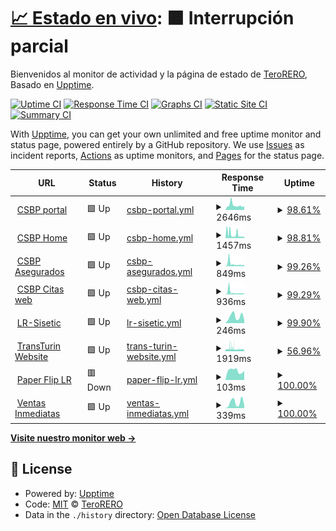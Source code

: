 # [📈 Estado en vivo](https://radar.takkini.eu.org): <!--live status--> **🟧 Interrupción parcial**

Bienvenidos al monitor de actividad y la página de estado de [TeroRERO](http://www.devinconde.com), Basado en [Upptime](https://github.com/upptime/upptime).

[![Uptime CI](https://github.com/terorero/monitor/workflows/Uptime%20CI/badge.svg)](https://github.com/terorero/monitor/actions?query=workflow%3A%22Uptime+CI%22)
[![Response Time CI](https://github.com/terorero/monitor/workflows/Response%20Time%20CI/badge.svg)](https://github.com/terorero/monitor/actions?query=workflow%3A%22Response+Time+CI%22)
[![Graphs CI](https://github.com/terorero/monitor/workflows/Graphs%20CI/badge.svg)](https://github.com/terorero/monitor/actions?query=workflow%3A%22Graphs+CI%22)
[![Static Site CI](https://github.com/terorero/monitor/workflows/Static%20Site%20CI/badge.svg)](https://github.com/terorero/monitor/actions?query=workflow%3A%22Static+Site+CI%22)
[![Summary CI](https://github.com/terorero/monitor/workflows/Summary%20CI/badge.svg)](https://github.com/terorero/monitor/actions?query=workflow%3A%22Summary+CI%22)

With [Upptime](https://upptime.js.org), you can get your own unlimited and free uptime monitor and status page, powered entirely by a GitHub repository. We use [Issues](https://github.com/terorero/monitor/issues) as incident reports, [Actions](https://github.com/terorero/monitor/actions) as uptime monitors, and [Pages](https://radar.takkini.eu.org) for the status page.

<!--start: status pages-->
<!-- This summary is generated by Upptime (https://github.com/upptime/upptime) -->
<!-- Do not edit this manually, your changes will be overwritten -->
<!-- prettier-ignore -->
| URL | Status | History | Response Time | Uptime |
| --- | ------ | ------- | ------------- | ------ |
| <img alt="" src="https://icons.duckduckgo.com/ip3/portal.csbp.com.bo.ico" height="13"> [CSBP portal](https://portal.csbp.com.bo) | 🟩 Up | [csbp-portal.yml](https://github.com/terorero/monitor/commits/HEAD/history/csbp-portal.yml) | <details><summary><img alt="Response time graph" src="./graphs/csbp-portal/response-time-week.png" height="20"> 2646ms</summary><br><a href="https://radar.takkini.eu.org/history/csbp-portal"><img alt="Response time 4247" src="https://img.shields.io/endpoint?url=https%3A%2F%2Fraw.githubusercontent.com%2Fterorero%2Fmonitor%2FHEAD%2Fapi%2Fcsbp-portal%2Fresponse-time.json"></a><br><a href="https://radar.takkini.eu.org/history/csbp-portal"><img alt="24-hour response time 2251" src="https://img.shields.io/endpoint?url=https%3A%2F%2Fraw.githubusercontent.com%2Fterorero%2Fmonitor%2FHEAD%2Fapi%2Fcsbp-portal%2Fresponse-time-day.json"></a><br><a href="https://radar.takkini.eu.org/history/csbp-portal"><img alt="7-day response time 2646" src="https://img.shields.io/endpoint?url=https%3A%2F%2Fraw.githubusercontent.com%2Fterorero%2Fmonitor%2FHEAD%2Fapi%2Fcsbp-portal%2Fresponse-time-week.json"></a><br><a href="https://radar.takkini.eu.org/history/csbp-portal"><img alt="30-day response time 4247" src="https://img.shields.io/endpoint?url=https%3A%2F%2Fraw.githubusercontent.com%2Fterorero%2Fmonitor%2FHEAD%2Fapi%2Fcsbp-portal%2Fresponse-time-month.json"></a><br><a href="https://radar.takkini.eu.org/history/csbp-portal"><img alt="1-year response time 4247" src="https://img.shields.io/endpoint?url=https%3A%2F%2Fraw.githubusercontent.com%2Fterorero%2Fmonitor%2FHEAD%2Fapi%2Fcsbp-portal%2Fresponse-time-year.json"></a></details> | <details><summary><a href="https://radar.takkini.eu.org/history/csbp-portal">98.61%</a></summary><a href="https://radar.takkini.eu.org/history/csbp-portal"><img alt="All-time uptime 90.34%" src="https://img.shields.io/endpoint?url=https%3A%2F%2Fraw.githubusercontent.com%2Fterorero%2Fmonitor%2FHEAD%2Fapi%2Fcsbp-portal%2Fuptime.json"></a><br><a href="https://radar.takkini.eu.org/history/csbp-portal"><img alt="24-hour uptime 100.00%" src="https://img.shields.io/endpoint?url=https%3A%2F%2Fraw.githubusercontent.com%2Fterorero%2Fmonitor%2FHEAD%2Fapi%2Fcsbp-portal%2Fuptime-day.json"></a><br><a href="https://radar.takkini.eu.org/history/csbp-portal"><img alt="7-day uptime 98.61%" src="https://img.shields.io/endpoint?url=https%3A%2F%2Fraw.githubusercontent.com%2Fterorero%2Fmonitor%2FHEAD%2Fapi%2Fcsbp-portal%2Fuptime-week.json"></a><br><a href="https://radar.takkini.eu.org/history/csbp-portal"><img alt="30-day uptime 90.34%" src="https://img.shields.io/endpoint?url=https%3A%2F%2Fraw.githubusercontent.com%2Fterorero%2Fmonitor%2FHEAD%2Fapi%2Fcsbp-portal%2Fuptime-month.json"></a><br><a href="https://radar.takkini.eu.org/history/csbp-portal"><img alt="1-year uptime 90.34%" src="https://img.shields.io/endpoint?url=https%3A%2F%2Fraw.githubusercontent.com%2Fterorero%2Fmonitor%2FHEAD%2Fapi%2Fcsbp-portal%2Fuptime-year.json"></a></details>
| <img alt="" src="https://icons.duckduckgo.com/ip3/www.csbp.com.bo.ico" height="13"> [CSBP Home](https://www.csbp.com.bo) | 🟩 Up | [csbp-home.yml](https://github.com/terorero/monitor/commits/HEAD/history/csbp-home.yml) | <details><summary><img alt="Response time graph" src="./graphs/csbp-home/response-time-week.png" height="20"> 1457ms</summary><br><a href="https://radar.takkini.eu.org/history/csbp-home"><img alt="Response time 2675" src="https://img.shields.io/endpoint?url=https%3A%2F%2Fraw.githubusercontent.com%2Fterorero%2Fmonitor%2FHEAD%2Fapi%2Fcsbp-home%2Fresponse-time.json"></a><br><a href="https://radar.takkini.eu.org/history/csbp-home"><img alt="24-hour response time 762" src="https://img.shields.io/endpoint?url=https%3A%2F%2Fraw.githubusercontent.com%2Fterorero%2Fmonitor%2FHEAD%2Fapi%2Fcsbp-home%2Fresponse-time-day.json"></a><br><a href="https://radar.takkini.eu.org/history/csbp-home"><img alt="7-day response time 1457" src="https://img.shields.io/endpoint?url=https%3A%2F%2Fraw.githubusercontent.com%2Fterorero%2Fmonitor%2FHEAD%2Fapi%2Fcsbp-home%2Fresponse-time-week.json"></a><br><a href="https://radar.takkini.eu.org/history/csbp-home"><img alt="30-day response time 2675" src="https://img.shields.io/endpoint?url=https%3A%2F%2Fraw.githubusercontent.com%2Fterorero%2Fmonitor%2FHEAD%2Fapi%2Fcsbp-home%2Fresponse-time-month.json"></a><br><a href="https://radar.takkini.eu.org/history/csbp-home"><img alt="1-year response time 2675" src="https://img.shields.io/endpoint?url=https%3A%2F%2Fraw.githubusercontent.com%2Fterorero%2Fmonitor%2FHEAD%2Fapi%2Fcsbp-home%2Fresponse-time-year.json"></a></details> | <details><summary><a href="https://radar.takkini.eu.org/history/csbp-home">98.81%</a></summary><a href="https://radar.takkini.eu.org/history/csbp-home"><img alt="All-time uptime 92.08%" src="https://img.shields.io/endpoint?url=https%3A%2F%2Fraw.githubusercontent.com%2Fterorero%2Fmonitor%2FHEAD%2Fapi%2Fcsbp-home%2Fuptime.json"></a><br><a href="https://radar.takkini.eu.org/history/csbp-home"><img alt="24-hour uptime 100.00%" src="https://img.shields.io/endpoint?url=https%3A%2F%2Fraw.githubusercontent.com%2Fterorero%2Fmonitor%2FHEAD%2Fapi%2Fcsbp-home%2Fuptime-day.json"></a><br><a href="https://radar.takkini.eu.org/history/csbp-home"><img alt="7-day uptime 98.81%" src="https://img.shields.io/endpoint?url=https%3A%2F%2Fraw.githubusercontent.com%2Fterorero%2Fmonitor%2FHEAD%2Fapi%2Fcsbp-home%2Fuptime-week.json"></a><br><a href="https://radar.takkini.eu.org/history/csbp-home"><img alt="30-day uptime 92.08%" src="https://img.shields.io/endpoint?url=https%3A%2F%2Fraw.githubusercontent.com%2Fterorero%2Fmonitor%2FHEAD%2Fapi%2Fcsbp-home%2Fuptime-month.json"></a><br><a href="https://radar.takkini.eu.org/history/csbp-home"><img alt="1-year uptime 92.08%" src="https://img.shields.io/endpoint?url=https%3A%2F%2Fraw.githubusercontent.com%2Fterorero%2Fmonitor%2FHEAD%2Fapi%2Fcsbp-home%2Fuptime-year.json"></a></details>
| <img alt="" src="https://icons.duckduckgo.com/ip3/asegurados.csbp.com.bo.ico" height="13"> [CSBP Asegurados](https://asegurados.csbp.com.bo) | 🟩 Up | [csbp-asegurados.yml](https://github.com/terorero/monitor/commits/HEAD/history/csbp-asegurados.yml) | <details><summary><img alt="Response time graph" src="./graphs/csbp-asegurados/response-time-week.png" height="20"> 849ms</summary><br><a href="https://radar.takkini.eu.org/history/csbp-asegurados"><img alt="Response time 1328" src="https://img.shields.io/endpoint?url=https%3A%2F%2Fraw.githubusercontent.com%2Fterorero%2Fmonitor%2FHEAD%2Fapi%2Fcsbp-asegurados%2Fresponse-time.json"></a><br><a href="https://radar.takkini.eu.org/history/csbp-asegurados"><img alt="24-hour response time 463" src="https://img.shields.io/endpoint?url=https%3A%2F%2Fraw.githubusercontent.com%2Fterorero%2Fmonitor%2FHEAD%2Fapi%2Fcsbp-asegurados%2Fresponse-time-day.json"></a><br><a href="https://radar.takkini.eu.org/history/csbp-asegurados"><img alt="7-day response time 849" src="https://img.shields.io/endpoint?url=https%3A%2F%2Fraw.githubusercontent.com%2Fterorero%2Fmonitor%2FHEAD%2Fapi%2Fcsbp-asegurados%2Fresponse-time-week.json"></a><br><a href="https://radar.takkini.eu.org/history/csbp-asegurados"><img alt="30-day response time 1328" src="https://img.shields.io/endpoint?url=https%3A%2F%2Fraw.githubusercontent.com%2Fterorero%2Fmonitor%2FHEAD%2Fapi%2Fcsbp-asegurados%2Fresponse-time-month.json"></a><br><a href="https://radar.takkini.eu.org/history/csbp-asegurados"><img alt="1-year response time 1328" src="https://img.shields.io/endpoint?url=https%3A%2F%2Fraw.githubusercontent.com%2Fterorero%2Fmonitor%2FHEAD%2Fapi%2Fcsbp-asegurados%2Fresponse-time-year.json"></a></details> | <details><summary><a href="https://radar.takkini.eu.org/history/csbp-asegurados">99.26%</a></summary><a href="https://radar.takkini.eu.org/history/csbp-asegurados"><img alt="All-time uptime 92.04%" src="https://img.shields.io/endpoint?url=https%3A%2F%2Fraw.githubusercontent.com%2Fterorero%2Fmonitor%2FHEAD%2Fapi%2Fcsbp-asegurados%2Fuptime.json"></a><br><a href="https://radar.takkini.eu.org/history/csbp-asegurados"><img alt="24-hour uptime 100.00%" src="https://img.shields.io/endpoint?url=https%3A%2F%2Fraw.githubusercontent.com%2Fterorero%2Fmonitor%2FHEAD%2Fapi%2Fcsbp-asegurados%2Fuptime-day.json"></a><br><a href="https://radar.takkini.eu.org/history/csbp-asegurados"><img alt="7-day uptime 99.26%" src="https://img.shields.io/endpoint?url=https%3A%2F%2Fraw.githubusercontent.com%2Fterorero%2Fmonitor%2FHEAD%2Fapi%2Fcsbp-asegurados%2Fuptime-week.json"></a><br><a href="https://radar.takkini.eu.org/history/csbp-asegurados"><img alt="30-day uptime 92.04%" src="https://img.shields.io/endpoint?url=https%3A%2F%2Fraw.githubusercontent.com%2Fterorero%2Fmonitor%2FHEAD%2Fapi%2Fcsbp-asegurados%2Fuptime-month.json"></a><br><a href="https://radar.takkini.eu.org/history/csbp-asegurados"><img alt="1-year uptime 92.04%" src="https://img.shields.io/endpoint?url=https%3A%2F%2Fraw.githubusercontent.com%2Fterorero%2Fmonitor%2FHEAD%2Fapi%2Fcsbp-asegurados%2Fuptime-year.json"></a></details>
| <img alt="" src="https://icons.duckduckgo.com/ip3/citas.csbp.com.bo.ico" height="13"> [CSBP Citas web](https://citas.csbp.com.bo) | 🟩 Up | [csbp-citas-web.yml](https://github.com/terorero/monitor/commits/HEAD/history/csbp-citas-web.yml) | <details><summary><img alt="Response time graph" src="./graphs/csbp-citas-web/response-time-week.png" height="20"> 936ms</summary><br><a href="https://radar.takkini.eu.org/history/csbp-citas-web"><img alt="Response time 1238" src="https://img.shields.io/endpoint?url=https%3A%2F%2Fraw.githubusercontent.com%2Fterorero%2Fmonitor%2FHEAD%2Fapi%2Fcsbp-citas-web%2Fresponse-time.json"></a><br><a href="https://radar.takkini.eu.org/history/csbp-citas-web"><img alt="24-hour response time 470" src="https://img.shields.io/endpoint?url=https%3A%2F%2Fraw.githubusercontent.com%2Fterorero%2Fmonitor%2FHEAD%2Fapi%2Fcsbp-citas-web%2Fresponse-time-day.json"></a><br><a href="https://radar.takkini.eu.org/history/csbp-citas-web"><img alt="7-day response time 936" src="https://img.shields.io/endpoint?url=https%3A%2F%2Fraw.githubusercontent.com%2Fterorero%2Fmonitor%2FHEAD%2Fapi%2Fcsbp-citas-web%2Fresponse-time-week.json"></a><br><a href="https://radar.takkini.eu.org/history/csbp-citas-web"><img alt="30-day response time 1238" src="https://img.shields.io/endpoint?url=https%3A%2F%2Fraw.githubusercontent.com%2Fterorero%2Fmonitor%2FHEAD%2Fapi%2Fcsbp-citas-web%2Fresponse-time-month.json"></a><br><a href="https://radar.takkini.eu.org/history/csbp-citas-web"><img alt="1-year response time 1238" src="https://img.shields.io/endpoint?url=https%3A%2F%2Fraw.githubusercontent.com%2Fterorero%2Fmonitor%2FHEAD%2Fapi%2Fcsbp-citas-web%2Fresponse-time-year.json"></a></details> | <details><summary><a href="https://radar.takkini.eu.org/history/csbp-citas-web">99.29%</a></summary><a href="https://radar.takkini.eu.org/history/csbp-citas-web"><img alt="All-time uptime 92.50%" src="https://img.shields.io/endpoint?url=https%3A%2F%2Fraw.githubusercontent.com%2Fterorero%2Fmonitor%2FHEAD%2Fapi%2Fcsbp-citas-web%2Fuptime.json"></a><br><a href="https://radar.takkini.eu.org/history/csbp-citas-web"><img alt="24-hour uptime 100.00%" src="https://img.shields.io/endpoint?url=https%3A%2F%2Fraw.githubusercontent.com%2Fterorero%2Fmonitor%2FHEAD%2Fapi%2Fcsbp-citas-web%2Fuptime-day.json"></a><br><a href="https://radar.takkini.eu.org/history/csbp-citas-web"><img alt="7-day uptime 99.29%" src="https://img.shields.io/endpoint?url=https%3A%2F%2Fraw.githubusercontent.com%2Fterorero%2Fmonitor%2FHEAD%2Fapi%2Fcsbp-citas-web%2Fuptime-week.json"></a><br><a href="https://radar.takkini.eu.org/history/csbp-citas-web"><img alt="30-day uptime 92.50%" src="https://img.shields.io/endpoint?url=https%3A%2F%2Fraw.githubusercontent.com%2Fterorero%2Fmonitor%2FHEAD%2Fapi%2Fcsbp-citas-web%2Fuptime-month.json"></a><br><a href="https://radar.takkini.eu.org/history/csbp-citas-web"><img alt="1-year uptime 92.50%" src="https://img.shields.io/endpoint?url=https%3A%2F%2Fraw.githubusercontent.com%2Fterorero%2Fmonitor%2FHEAD%2Fapi%2Fcsbp-citas-web%2Fuptime-year.json"></a></details>
| <img alt="" src="https://icons.duckduckgo.com/ip3/larazon.sisetic.com.ico" height="13"> [LR-Sisetic](https://larazon.sisetic.com) | 🟩 Up | [lr-sisetic.yml](https://github.com/terorero/monitor/commits/HEAD/history/lr-sisetic.yml) | <details><summary><img alt="Response time graph" src="./graphs/lr-sisetic/response-time-week.png" height="20"> 246ms</summary><br><a href="https://radar.takkini.eu.org/history/lr-sisetic"><img alt="Response time 335" src="https://img.shields.io/endpoint?url=https%3A%2F%2Fraw.githubusercontent.com%2Fterorero%2Fmonitor%2FHEAD%2Fapi%2Flr-sisetic%2Fresponse-time.json"></a><br><a href="https://radar.takkini.eu.org/history/lr-sisetic"><img alt="24-hour response time 179" src="https://img.shields.io/endpoint?url=https%3A%2F%2Fraw.githubusercontent.com%2Fterorero%2Fmonitor%2FHEAD%2Fapi%2Flr-sisetic%2Fresponse-time-day.json"></a><br><a href="https://radar.takkini.eu.org/history/lr-sisetic"><img alt="7-day response time 246" src="https://img.shields.io/endpoint?url=https%3A%2F%2Fraw.githubusercontent.com%2Fterorero%2Fmonitor%2FHEAD%2Fapi%2Flr-sisetic%2Fresponse-time-week.json"></a><br><a href="https://radar.takkini.eu.org/history/lr-sisetic"><img alt="30-day response time 287" src="https://img.shields.io/endpoint?url=https%3A%2F%2Fraw.githubusercontent.com%2Fterorero%2Fmonitor%2FHEAD%2Fapi%2Flr-sisetic%2Fresponse-time-month.json"></a><br><a href="https://radar.takkini.eu.org/history/lr-sisetic"><img alt="1-year response time 340" src="https://img.shields.io/endpoint?url=https%3A%2F%2Fraw.githubusercontent.com%2Fterorero%2Fmonitor%2FHEAD%2Fapi%2Flr-sisetic%2Fresponse-time-year.json"></a></details> | <details><summary><a href="https://radar.takkini.eu.org/history/lr-sisetic">99.90%</a></summary><a href="https://radar.takkini.eu.org/history/lr-sisetic"><img alt="All-time uptime 97.97%" src="https://img.shields.io/endpoint?url=https%3A%2F%2Fraw.githubusercontent.com%2Fterorero%2Fmonitor%2FHEAD%2Fapi%2Flr-sisetic%2Fuptime.json"></a><br><a href="https://radar.takkini.eu.org/history/lr-sisetic"><img alt="24-hour uptime 99.33%" src="https://img.shields.io/endpoint?url=https%3A%2F%2Fraw.githubusercontent.com%2Fterorero%2Fmonitor%2FHEAD%2Fapi%2Flr-sisetic%2Fuptime-day.json"></a><br><a href="https://radar.takkini.eu.org/history/lr-sisetic"><img alt="7-day uptime 99.90%" src="https://img.shields.io/endpoint?url=https%3A%2F%2Fraw.githubusercontent.com%2Fterorero%2Fmonitor%2FHEAD%2Fapi%2Flr-sisetic%2Fuptime-week.json"></a><br><a href="https://radar.takkini.eu.org/history/lr-sisetic"><img alt="30-day uptime 99.98%" src="https://img.shields.io/endpoint?url=https%3A%2F%2Fraw.githubusercontent.com%2Fterorero%2Fmonitor%2FHEAD%2Fapi%2Flr-sisetic%2Fuptime-month.json"></a><br><a href="https://radar.takkini.eu.org/history/lr-sisetic"><img alt="1-year uptime 99.46%" src="https://img.shields.io/endpoint?url=https%3A%2F%2Fraw.githubusercontent.com%2Fterorero%2Fmonitor%2FHEAD%2Fapi%2Flr-sisetic%2Fuptime-year.json"></a></details>
| <img alt="" src="https://icons.duckduckgo.com/ip3/www.transturin.com.ico" height="13"> [TransTurin Website](https://www.transturin.com) | 🟩 Up | [trans-turin-website.yml](https://github.com/terorero/monitor/commits/HEAD/history/trans-turin-website.yml) | <details><summary><img alt="Response time graph" src="./graphs/trans-turin-website/response-time-week.png" height="20"> 1919ms</summary><br><a href="https://radar.takkini.eu.org/history/trans-turin-website"><img alt="Response time 1894" src="https://img.shields.io/endpoint?url=https%3A%2F%2Fraw.githubusercontent.com%2Fterorero%2Fmonitor%2FHEAD%2Fapi%2Ftrans-turin-website%2Fresponse-time.json"></a><br><a href="https://radar.takkini.eu.org/history/trans-turin-website"><img alt="24-hour response time 1844" src="https://img.shields.io/endpoint?url=https%3A%2F%2Fraw.githubusercontent.com%2Fterorero%2Fmonitor%2FHEAD%2Fapi%2Ftrans-turin-website%2Fresponse-time-day.json"></a><br><a href="https://radar.takkini.eu.org/history/trans-turin-website"><img alt="7-day response time 1919" src="https://img.shields.io/endpoint?url=https%3A%2F%2Fraw.githubusercontent.com%2Fterorero%2Fmonitor%2FHEAD%2Fapi%2Ftrans-turin-website%2Fresponse-time-week.json"></a><br><a href="https://radar.takkini.eu.org/history/trans-turin-website"><img alt="30-day response time 1856" src="https://img.shields.io/endpoint?url=https%3A%2F%2Fraw.githubusercontent.com%2Fterorero%2Fmonitor%2FHEAD%2Fapi%2Ftrans-turin-website%2Fresponse-time-month.json"></a><br><a href="https://radar.takkini.eu.org/history/trans-turin-website"><img alt="1-year response time 1883" src="https://img.shields.io/endpoint?url=https%3A%2F%2Fraw.githubusercontent.com%2Fterorero%2Fmonitor%2FHEAD%2Fapi%2Ftrans-turin-website%2Fresponse-time-year.json"></a></details> | <details><summary><a href="https://radar.takkini.eu.org/history/trans-turin-website">56.96%</a></summary><a href="https://radar.takkini.eu.org/history/trans-turin-website"><img alt="All-time uptime 99.65%" src="https://img.shields.io/endpoint?url=https%3A%2F%2Fraw.githubusercontent.com%2Fterorero%2Fmonitor%2FHEAD%2Fapi%2Ftrans-turin-website%2Fuptime.json"></a><br><a href="https://radar.takkini.eu.org/history/trans-turin-website"><img alt="24-hour uptime 67.14%" src="https://img.shields.io/endpoint?url=https%3A%2F%2Fraw.githubusercontent.com%2Fterorero%2Fmonitor%2FHEAD%2Fapi%2Ftrans-turin-website%2Fuptime-day.json"></a><br><a href="https://radar.takkini.eu.org/history/trans-turin-website"><img alt="7-day uptime 56.96%" src="https://img.shields.io/endpoint?url=https%3A%2F%2Fraw.githubusercontent.com%2Fterorero%2Fmonitor%2FHEAD%2Fapi%2Ftrans-turin-website%2Fuptime-week.json"></a><br><a href="https://radar.takkini.eu.org/history/trans-turin-website"><img alt="30-day uptime 90.10%" src="https://img.shields.io/endpoint?url=https%3A%2F%2Fraw.githubusercontent.com%2Fterorero%2Fmonitor%2FHEAD%2Fapi%2Ftrans-turin-website%2Fuptime-month.json"></a><br><a href="https://radar.takkini.eu.org/history/trans-turin-website"><img alt="1-year uptime 99.17%" src="https://img.shields.io/endpoint?url=https%3A%2F%2Fraw.githubusercontent.com%2Fterorero%2Fmonitor%2FHEAD%2Fapi%2Ftrans-turin-website%2Fuptime-year.json"></a></details>
| <img alt="" src="https://icons.duckduckgo.com/ip3/paper.la-razon.com.ico" height="13"> [Paper Flip LR](https://paper.la-razon.com) | 🟥 Down | [paper-flip-lr.yml](https://github.com/terorero/monitor/commits/HEAD/history/paper-flip-lr.yml) | <details><summary><img alt="Response time graph" src="./graphs/paper-flip-lr/response-time-week.png" height="20"> 103ms</summary><br><a href="https://radar.takkini.eu.org/history/paper-flip-lr"><img alt="Response time 92" src="https://img.shields.io/endpoint?url=https%3A%2F%2Fraw.githubusercontent.com%2Fterorero%2Fmonitor%2FHEAD%2Fapi%2Fpaper-flip-lr%2Fresponse-time.json"></a><br><a href="https://radar.takkini.eu.org/history/paper-flip-lr"><img alt="24-hour response time 100" src="https://img.shields.io/endpoint?url=https%3A%2F%2Fraw.githubusercontent.com%2Fterorero%2Fmonitor%2FHEAD%2Fapi%2Fpaper-flip-lr%2Fresponse-time-day.json"></a><br><a href="https://radar.takkini.eu.org/history/paper-flip-lr"><img alt="7-day response time 103" src="https://img.shields.io/endpoint?url=https%3A%2F%2Fraw.githubusercontent.com%2Fterorero%2Fmonitor%2FHEAD%2Fapi%2Fpaper-flip-lr%2Fresponse-time-week.json"></a><br><a href="https://radar.takkini.eu.org/history/paper-flip-lr"><img alt="30-day response time 101" src="https://img.shields.io/endpoint?url=https%3A%2F%2Fraw.githubusercontent.com%2Fterorero%2Fmonitor%2FHEAD%2Fapi%2Fpaper-flip-lr%2Fresponse-time-month.json"></a><br><a href="https://radar.takkini.eu.org/history/paper-flip-lr"><img alt="1-year response time 96" src="https://img.shields.io/endpoint?url=https%3A%2F%2Fraw.githubusercontent.com%2Fterorero%2Fmonitor%2FHEAD%2Fapi%2Fpaper-flip-lr%2Fresponse-time-year.json"></a></details> | <details><summary><a href="https://radar.takkini.eu.org/history/paper-flip-lr">100.00%</a></summary><a href="https://radar.takkini.eu.org/history/paper-flip-lr"><img alt="All-time uptime 36.02%" src="https://img.shields.io/endpoint?url=https%3A%2F%2Fraw.githubusercontent.com%2Fterorero%2Fmonitor%2FHEAD%2Fapi%2Fpaper-flip-lr%2Fuptime.json"></a><br><a href="https://radar.takkini.eu.org/history/paper-flip-lr"><img alt="24-hour uptime 100.00%" src="https://img.shields.io/endpoint?url=https%3A%2F%2Fraw.githubusercontent.com%2Fterorero%2Fmonitor%2FHEAD%2Fapi%2Fpaper-flip-lr%2Fuptime-day.json"></a><br><a href="https://radar.takkini.eu.org/history/paper-flip-lr"><img alt="7-day uptime 100.00%" src="https://img.shields.io/endpoint?url=https%3A%2F%2Fraw.githubusercontent.com%2Fterorero%2Fmonitor%2FHEAD%2Fapi%2Fpaper-flip-lr%2Fuptime-week.json"></a><br><a href="https://radar.takkini.eu.org/history/paper-flip-lr"><img alt="30-day uptime 100.00%" src="https://img.shields.io/endpoint?url=https%3A%2F%2Fraw.githubusercontent.com%2Fterorero%2Fmonitor%2FHEAD%2Fapi%2Fpaper-flip-lr%2Fuptime-month.json"></a><br><a href="https://radar.takkini.eu.org/history/paper-flip-lr"><img alt="1-year uptime 52.95%" src="https://img.shields.io/endpoint?url=https%3A%2F%2Fraw.githubusercontent.com%2Fterorero%2Fmonitor%2FHEAD%2Fapi%2Fpaper-flip-lr%2Fuptime-year.json"></a></details>
| <img alt="" src="https://icons.duckduckgo.com/ip3/ventasinmediatas.transturin.com.ico" height="13"> [Ventas Inmediatas](https://ventasinmediatas.transturin.com) | 🟩 Up | [ventas-inmediatas.yml](https://github.com/terorero/monitor/commits/HEAD/history/ventas-inmediatas.yml) | <details><summary><img alt="Response time graph" src="./graphs/ventas-inmediatas/response-time-week.png" height="20"> 339ms</summary><br><a href="https://radar.takkini.eu.org/history/ventas-inmediatas"><img alt="Response time 477" src="https://img.shields.io/endpoint?url=https%3A%2F%2Fraw.githubusercontent.com%2Fterorero%2Fmonitor%2FHEAD%2Fapi%2Fventas-inmediatas%2Fresponse-time.json"></a><br><a href="https://radar.takkini.eu.org/history/ventas-inmediatas"><img alt="24-hour response time 179" src="https://img.shields.io/endpoint?url=https%3A%2F%2Fraw.githubusercontent.com%2Fterorero%2Fmonitor%2FHEAD%2Fapi%2Fventas-inmediatas%2Fresponse-time-day.json"></a><br><a href="https://radar.takkini.eu.org/history/ventas-inmediatas"><img alt="7-day response time 339" src="https://img.shields.io/endpoint?url=https%3A%2F%2Fraw.githubusercontent.com%2Fterorero%2Fmonitor%2FHEAD%2Fapi%2Fventas-inmediatas%2Fresponse-time-week.json"></a><br><a href="https://radar.takkini.eu.org/history/ventas-inmediatas"><img alt="30-day response time 415" src="https://img.shields.io/endpoint?url=https%3A%2F%2Fraw.githubusercontent.com%2Fterorero%2Fmonitor%2FHEAD%2Fapi%2Fventas-inmediatas%2Fresponse-time-month.json"></a><br><a href="https://radar.takkini.eu.org/history/ventas-inmediatas"><img alt="1-year response time 457" src="https://img.shields.io/endpoint?url=https%3A%2F%2Fraw.githubusercontent.com%2Fterorero%2Fmonitor%2FHEAD%2Fapi%2Fventas-inmediatas%2Fresponse-time-year.json"></a></details> | <details><summary><a href="https://radar.takkini.eu.org/history/ventas-inmediatas">100.00%</a></summary><a href="https://radar.takkini.eu.org/history/ventas-inmediatas"><img alt="All-time uptime 95.89%" src="https://img.shields.io/endpoint?url=https%3A%2F%2Fraw.githubusercontent.com%2Fterorero%2Fmonitor%2FHEAD%2Fapi%2Fventas-inmediatas%2Fuptime.json"></a><br><a href="https://radar.takkini.eu.org/history/ventas-inmediatas"><img alt="24-hour uptime 100.00%" src="https://img.shields.io/endpoint?url=https%3A%2F%2Fraw.githubusercontent.com%2Fterorero%2Fmonitor%2FHEAD%2Fapi%2Fventas-inmediatas%2Fuptime-day.json"></a><br><a href="https://radar.takkini.eu.org/history/ventas-inmediatas"><img alt="7-day uptime 100.00%" src="https://img.shields.io/endpoint?url=https%3A%2F%2Fraw.githubusercontent.com%2Fterorero%2Fmonitor%2FHEAD%2Fapi%2Fventas-inmediatas%2Fuptime-week.json"></a><br><a href="https://radar.takkini.eu.org/history/ventas-inmediatas"><img alt="30-day uptime 100.00%" src="https://img.shields.io/endpoint?url=https%3A%2F%2Fraw.githubusercontent.com%2Fterorero%2Fmonitor%2FHEAD%2Fapi%2Fventas-inmediatas%2Fuptime-month.json"></a><br><a href="https://radar.takkini.eu.org/history/ventas-inmediatas"><img alt="1-year uptime 91.16%" src="https://img.shields.io/endpoint?url=https%3A%2F%2Fraw.githubusercontent.com%2Fterorero%2Fmonitor%2FHEAD%2Fapi%2Fventas-inmediatas%2Fuptime-year.json"></a></details>

<!--end: status pages-->

[**Visite nuestro monitor web →**](https://radar.takkini.eu.org)

## 📄 License

- Powered by: [Upptime](https://github.com/upptime/upptime)
- Code: [MIT](./LICENSE) © [TeroRERO](http://www.devinconde.com)
- Data in the `./history` directory: [Open Database License](https://opendatacommons.org/licenses/odbl/1-0/)

